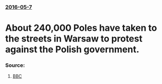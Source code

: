 ### [2016-05-7](/news/2016/05/7/index.md)

# About 240,000 Poles have taken to the streets in Warsaw to protest against the Polish government. 




### Source:

1. [BBC](http://www.bbc.com/news/world-europe-36236576)
